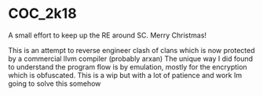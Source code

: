 # COC_2k18
A small effort to keep up the RE around SC. Merry Christmas!

This is an attempt to reverse engineer clash of clans which is now protected by a commercial llvm compiler (probably arxan)
The unique way I did found to understand the program flow is by emulation, mostly for the encryption which is obfuscated.
This is a wip but with a lot of patience and work Im going to solve this somehow
